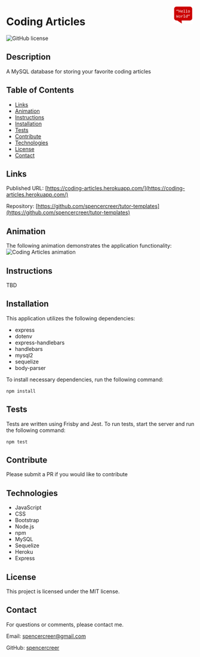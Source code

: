 <p>
<img src="./public/assets/logo_transparent.png" style="width: 50px; float: right; padding: 0px 5px 0px 0px;">
</p>

# Coding Articles
![GitHub license](https://img.shields.io/badge/license-MIT-blue.svg)


## Description
A MySQL database for storing your favorite coding articles

## Table of Contents
* [Links](#links)
* [Animation](#animation) 
* [Instructions](#instructions) 
* [Installation](#installations) 
* [Tests](#tests)
* [Contribute](#contribute) 
* [Technologies](#technologies)  
* [License](#license)
* [Contact](#contact)

## Links
Published URL: [https://coding-articles.herokuapp.com/](https://coding-articles.herokuapp.com/)

Repository: [https://github.com/spencercreer/tutor-templates](https://github.com/spencercreer/tutor-templates)


## Animation
The following animation demonstrates the application functionality:
<br>
![Coding Articles animation](TBD)

## Instructions
TBD

## Installation
This application utilizes the following dependencies:

 * express
 * dotenv
 * express-handlebars
 * handlebars
 * mysql2
 * sequelize
 * body-parser

To install necessary dependencies, run the following command:

  ```
  npm install
  ```

## Tests
Tests are written using Frisby and Jest. To run tests, start the server and run the following command:

  ```
  npm test
  ```
    
## Contribute
Please submit a PR if you would like to contribute

## Technologies
 * JavaScript
 * CSS
 * Bootstrap
 * Node.js
 * npm
 * MySQL
 * Sequelize
 * Heroku
 * Express

## License
This project is licensed under the MIT license.

## Contact
For questions or comments, please contact me.

Email: <a href="mailto: spencercreer@gmail.com" target="_blank">spencercreer@gmail.com</a>

GitHub: [spencercreer](https://github.com/spencercreer/)
